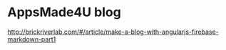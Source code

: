 # AppsMade4U blog
http://brickriverlab.com/#/article/make-a-blog-with-angularjs-firebase-markdown-part1
